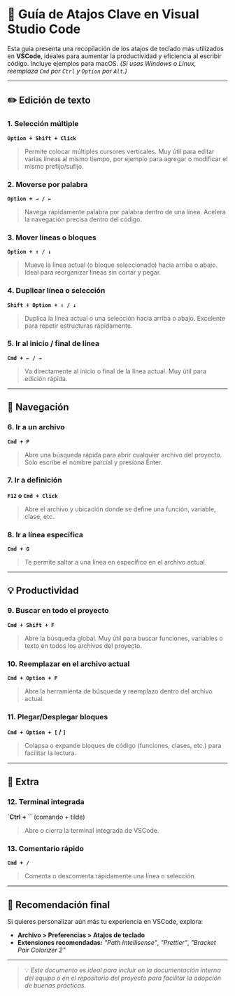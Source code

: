 # 🧠 Guía de Atajos Clave en Visual Studio Code

Esta guía presenta una recopilación de los atajos de teclado más utilizados en **VSCode**, ideales para aumentar la productividad y eficiencia al escribir código. Incluye ejemplos para macOS. *(Si usas Windows o Linux, reemplaza `Cmd` por `Ctrl` y `Option` por `Alt`.)*

---

## ✏️ Edición de texto

### 1. Selección múltiple
**`Option + Shift + Click`**  
> Permite colocar múltiples cursores verticales. Muy útil para editar varias líneas al mismo tiempo, por ejemplo para agregar o modificar el mismo prefijo/sufijo.

### 2. Moverse por palabra
**`Option + → / ←`**  
> Navega rápidamente palabra por palabra dentro de una línea. Acelera la navegación precisa dentro del código.

### 3. Mover líneas o bloques
**`Option + ↑ / ↓`**  
> Mueve la línea actual (o bloque seleccionado) hacia arriba o abajo. Ideal para reorganizar líneas sin cortar y pegar.

### 4. Duplicar línea o selección
**`Shift + Option + ↑ / ↓`**  
> Duplica la línea actual o una selección hacia arriba o abajo. Excelente para repetir estructuras rápidamente.

### 5. Ir al inicio / final de línea
**`Cmd + ← / →`**  
> Va directamente al inicio o final de la línea actual. Muy útil para edición rápida.

---

## 🔎 Navegación

### 6. Ir a un archivo
**`Cmd + P`**  
> Abre una búsqueda rápida para abrir cualquier archivo del proyecto. Solo escribe el nombre parcial y presiona Enter.

### 7. Ir a definición
**`F12` o `Cmd + Click`**  
> Abre el archivo y ubicación donde se define una función, variable, clase, etc.

### 8. Ir a línea específica
**`Cmd + G`**  
> Te permite saltar a una línea en específico en el archivo actual.

---

## 💡 Productividad

### 9. Buscar en todo el proyecto
**`Cmd + Shift + F`**  
> Abre la búsqueda global. Muy útil para buscar funciones, variables o texto en todos los archivos del proyecto.

### 10. Reemplazar en el archivo actual
**`Cmd + Option + F`**  
> Abre la herramienta de búsqueda y reemplazo dentro del archivo actual.

### 11. Plegar/Desplegar bloques
**`Cmd + Option + [` / `]`**  
> Colapsa o expande bloques de código (funciones, clases, etc.) para facilitar la lectura.

---

## 🧰 Extra

### 12. Terminal integrada
**`Ctrl + \``** (comando + tilde)  
> Abre o cierra la terminal integrada de VSCode.

### 13. Comentario rápido
**`Cmd + /`**  
> Comenta o descomenta rápidamente una línea o selección.

---

## 📝 Recomendación final

Si quieres personalizar aún más tu experiencia en VSCode, explora:  
- **Archivo > Preferencias > Atajos de teclado**
- **Extensiones recomendadas:** _"Path Intellisense"_, _"Prettier"_, _"Bracket Pair Colorizer 2"_

---

> 💡 *Este documento es ideal para incluir en la documentación interna del equipo o en el repositorio del proyecto para facilitar la adopción de buenas prácticas.*
